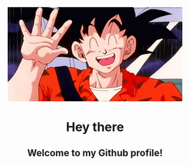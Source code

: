 <div id="header" align="center">
  <img src="https://github.com/Adrian-Kolodziejczyk/Adrian-Kolodziejczyk/blob/c59703449e2226c5a62868f593ef3849c3545f9d/goku_hey.gif" width="400"/>
  <h1>
    Hey there
  </h1>
  <h2>Welcome to my Github profile!</h2>
</div>
